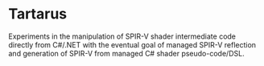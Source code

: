 # Tartarus

Experiments in the manipulation of SPIR-V shader intermediate code directly from C#/.NET with the eventual goal of 
managed SPIR-V reflection and generation of SPIR-V from managed C# shader pseudo-code/DSL.